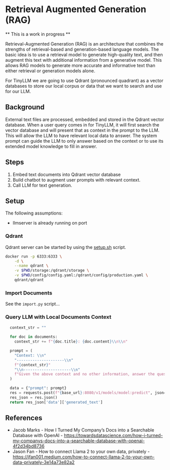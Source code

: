 # Retrieval Augmented Generation (RAG)

** This is a work in progress **

Retrieval-Augmented Generation (RAG) is an architecture that combines the strengths of retrieval-based and generation-based language models. The basic idea is to use a retrieval model to generate high-quality text, and then augment this text with additional information from a generative model. This allows RAG models to generate more accurate and informative text than either retrieval or generation models alone.

For TinyLLM we are going to use Qdrant (pronounced quadrant) as a vector databases to store our local corpus or data that we want to search and use for our LLM.

## Background

External text files are processed, embedded and stored in the Qdrant vector database. When a user query comes in for TinyLLM, it will first search the vector database and will present that as context in the prompt to the LLM. This will allow the LLM to have relevant local data to answer. The system prompt can guide the LLM to only answer based on the context or to use its extended model knowledge to fill in answer.

## Steps

1. Embed text documents into Qdrant vector database
2. Build chatbot to augment user prompts with relevant context.
3. Call LLM for text generation.

## Setup

The following assumptions:
* llmserver is already running on port 

### Qdrant

Qdrant server can be started by using the [setup.sh](setup.sh) script.

```bash
docker run -p 6333:6333 \
    -d \
    --name qdrant \
    -v $PWD/storage:/qdrant/storage \
    -v $PWD/config/config.yaml:/qdrant/config/production.yaml \
    qdrant/qdrant
```

### Import Documents

See the `import.py` script...

### Query LLM with Local Documents Context

```python
  context_str = ""
  
  for doc in documents:
    context_str += f"{doc.title}: {doc.content}\\n\\n"

  prompt = (
    "Context: \\n"
    "---------------------\\n"
    f"{context_str}"
    "\\n---------------------\\n"
    f"Given the above context and no other information, answer the question: {question}\\n"
  )

  data = {"prompt": prompt}
  res = requests.post(f"{base_url}:8080/v1/models/model:predict", json=data)
  res_json = res.json()
  return res_json['data']['generated_text']
  ```

## References

* Jacob Marks - How I Turned My Company’s Docs into a Searchable Database with OpenAI - https://towardsdatascience.com/how-i-turned-my-companys-docs-into-a-searchable-database-with-openai-4f2d34bd8736
 * Jason Fan - How to connect Llama 2 to your own data, privately - https://jfan001.medium.com/how-to-connect-llama-2-to-your-own-data-privately-3e14a73e82a2

